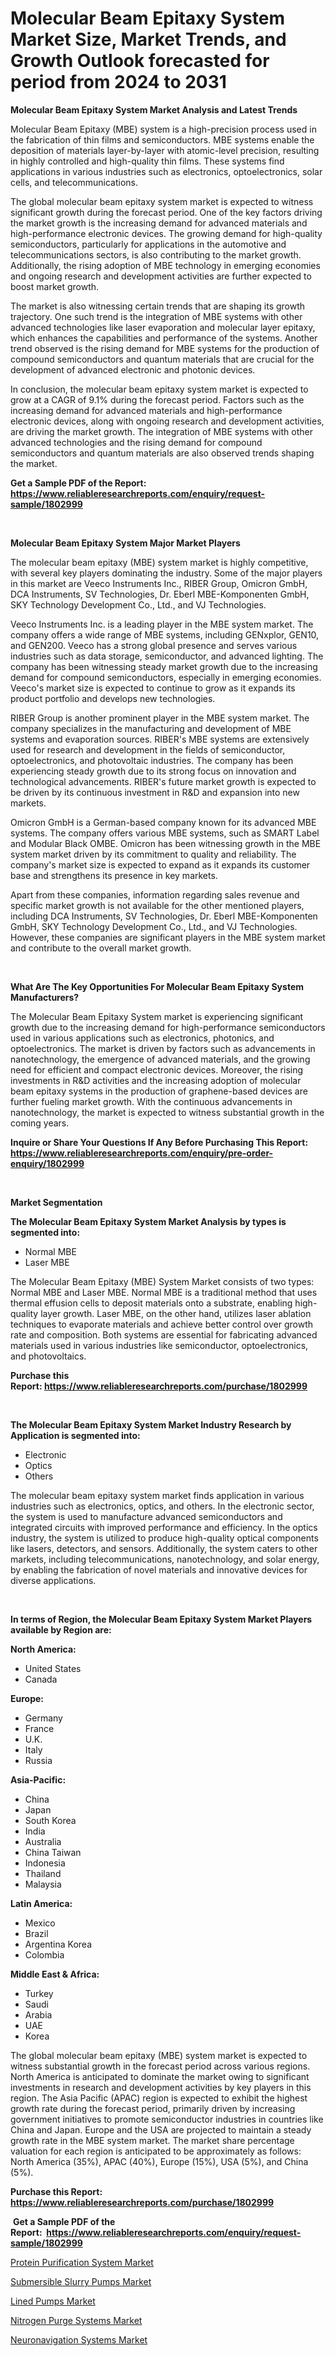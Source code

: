 <p><h1>Molecular Beam Epitaxy System Market Size, Market Trends, and Growth Outlook forecasted for period from 2024 to 2031</h1></p><p><strong>Molecular Beam Epitaxy System Market Analysis and Latest Trends</strong></p>
<p><p>Molecular Beam Epitaxy (MBE) system is a high-precision process used in the fabrication of thin films and semiconductors. MBE systems enable the deposition of materials layer-by-layer with atomic-level precision, resulting in highly controlled and high-quality thin films. These systems find applications in various industries such as electronics, optoelectronics, solar cells, and telecommunications.</p><p>The global molecular beam epitaxy system market is expected to witness significant growth during the forecast period. One of the key factors driving the market growth is the increasing demand for advanced materials and high-performance electronic devices. The growing demand for high-quality semiconductors, particularly for applications in the automotive and telecommunications sectors, is also contributing to the market growth. Additionally, the rising adoption of MBE technology in emerging economies and ongoing research and development activities are further expected to boost market growth.</p><p>The market is also witnessing certain trends that are shaping its growth trajectory. One such trend is the integration of MBE systems with other advanced technologies like laser evaporation and molecular layer epitaxy, which enhances the capabilities and performance of the systems. Another trend observed is the rising demand for MBE systems for the production of compound semiconductors and quantum materials that are crucial for the development of advanced electronic and photonic devices.</p><p>In conclusion, the molecular beam epitaxy system market is expected to grow at a CAGR of 9.1% during the forecast period. Factors such as the increasing demand for advanced materials and high-performance electronic devices, along with ongoing research and development activities, are driving the market growth. The integration of MBE systems with other advanced technologies and the rising demand for compound semiconductors and quantum materials are also observed trends shaping the market.</p></p>
<p><strong>Get a Sample PDF of the Report:&nbsp; <a href="https://www.reliableresearchreports.com/enquiry/request-sample/1802999">https://www.reliableresearchreports.com/enquiry/request-sample/1802999</a></strong></p>
<p>&nbsp;</p>
<p><strong>Molecular Beam Epitaxy System Major Market Players</strong></p>
<p><p>The molecular beam epitaxy (MBE) system market is highly competitive, with several key players dominating the industry. Some of the major players in this market are Veeco Instruments Inc., RIBER Group, Omicron GmbH, DCA Instruments, SV Technologies, Dr. Eberl MBE-Komponenten GmbH, SKY Technology Development Co., Ltd., and VJ Technologies.</p><p>Veeco Instruments Inc. is a leading player in the MBE system market. The company offers a wide range of MBE systems, including GENxplor, GEN10, and GEN200. Veeco has a strong global presence and serves various industries such as data storage, semiconductor, and advanced lighting. The company has been witnessing steady market growth due to the increasing demand for compound semiconductors, especially in emerging economies. Veeco's market size is expected to continue to grow as it expands its product portfolio and develops new technologies.</p><p>RIBER Group is another prominent player in the MBE system market. The company specializes in the manufacturing and development of MBE systems and evaporation sources. RIBER's MBE systems are extensively used for research and development in the fields of semiconductor, optoelectronics, and photovoltaic industries. The company has been experiencing steady growth due to its strong focus on innovation and technological advancements. RIBER's future market growth is expected to be driven by its continuous investment in R&D and expansion into new markets.</p><p>Omicron GmbH is a German-based company known for its advanced MBE systems. The company offers various MBE systems, such as SMART Label and Modular Black OMBE. Omicron has been witnessing growth in the MBE system market driven by its commitment to quality and reliability. The company's market size is expected to expand as it expands its customer base and strengthens its presence in key markets.</p><p>Apart from these companies, information regarding sales revenue and specific market growth is not available for the other mentioned players, including DCA Instruments, SV Technologies, Dr. Eberl MBE-Komponenten GmbH, SKY Technology Development Co., Ltd., and VJ Technologies. However, these companies are significant players in the MBE system market and contribute to the overall market growth.</p></p>
<p>&nbsp;</p>
<p><strong>What Are The Key Opportunities For Molecular Beam Epitaxy System Manufacturers?</strong></p>
<p><p>The Molecular Beam Epitaxy System market is experiencing significant growth due to the increasing demand for high-performance semiconductors used in various applications such as electronics, photonics, and optoelectronics. The market is driven by factors such as advancements in nanotechnology, the emergence of advanced materials, and the growing need for efficient and compact electronic devices. Moreover, the rising investments in R&D activities and the increasing adoption of molecular beam epitaxy systems in the production of graphene-based devices are further fueling market growth. With the continuous advancements in nanotechnology, the market is expected to witness substantial growth in the coming years.</p></p>
<p><strong>Inquire or Share Your Questions If Any Before Purchasing This Report: <a href="https://www.reliableresearchreports.com/enquiry/pre-order-enquiry/1802999">https://www.reliableresearchreports.com/enquiry/pre-order-enquiry/1802999</a></strong></p>
<p>&nbsp;</p>
<p><strong>Market Segmentation</strong></p>
<p><strong>The Molecular Beam Epitaxy System Market Analysis by types is segmented into:</strong></p>
<p><ul><li>Normal MBE</li><li>Laser MBE</li></ul></p>
<p><p>The Molecular Beam Epitaxy (MBE) System Market consists of two types: Normal MBE and Laser MBE. Normal MBE is a traditional method that uses thermal effusion cells to deposit materials onto a substrate, enabling high-quality layer growth. Laser MBE, on the other hand, utilizes laser ablation techniques to evaporate materials and achieve better control over growth rate and composition. Both systems are essential for fabricating advanced materials used in various industries like semiconductor, optoelectronics, and photovoltaics.</p></p>
<p><strong>Purchase this Report:&nbsp;<a href="https://www.reliableresearchreports.com/purchase/1802999">https://www.reliableresearchreports.com/purchase/1802999</a></strong></p>
<p>&nbsp;</p>
<p><strong>The Molecular Beam Epitaxy System Market Industry Research by Application is segmented into:</strong></p>
<p><ul><li>Electronic</li><li>Optics</li><li>Others</li></ul></p>
<p><p>The molecular beam epitaxy system market finds application in various industries such as electronics, optics, and others. In the electronic sector, the system is used to manufacture advanced semiconductors and integrated circuits with improved performance and efficiency. In the optics industry, the system is utilized to produce high-quality optical components like lasers, detectors, and sensors. Additionally, the system caters to other markets, including telecommunications, nanotechnology, and solar energy, by enabling the fabrication of novel materials and innovative devices for diverse applications.</p></p>
<p>&nbsp;</p>
<p><strong>In terms of Region, the Molecular Beam Epitaxy System Market Players available by Region are:</strong></p>
<p>
    <p> <strong> North America: </strong>
        <ul>
            <li>United States</li>
            <li>Canada</li>
        </ul>
        </p> 
    <p> <strong> Europe: </strong>
        <ul>
            <li>Germany</li>
            <li>France</li>
            <li>U.K.</li>
            <li>Italy</li>
            <li>Russia</li>
        </ul>
        </p> 
    <p> <strong> Asia-Pacific: </strong>
        <ul>
            <li>China</li>
            <li>Japan</li>
            <li>South Korea</li>
            <li>India</li>
            <li>Australia</li>
            <li>China Taiwan</li>
            <li>Indonesia</li>
            <li>Thailand</li>
            <li>Malaysia</li>
        </ul>
        </p> 
    <p> <strong> Latin America: </strong>
        <ul>
            <li>Mexico</li>
            <li>Brazil</li>
            <li>Argentina Korea</li>
            <li>Colombia</li>
        </ul>
        </p> 
    <p> <strong> Middle East & Africa: </strong>
        <ul>
            <li>Turkey</li>
            <li>Saudi</li>
            <li>Arabia</li>
            <li>UAE</li>
            <li>Korea</li>
        </ul>
    </p>
    </p>
<p><p>The global molecular beam epitaxy (MBE) system market is expected to witness substantial growth in the forecast period across various regions. North America is anticipated to dominate the market owing to significant investments in research and development activities by key players in this region. The Asia Pacific (APAC) region is expected to exhibit the highest growth rate during the forecast period, primarily driven by increasing government initiatives to promote semiconductor industries in countries like China and Japan. Europe and the USA are projected to maintain a steady growth rate in the MBE system market. The market share percentage valuation for each region is anticipated to be approximately as follows: North America (35%), APAC (40%), Europe (15%), USA (5%), and China (5%).</p></p>
<p><strong>Purchase this Report: <a href="https://www.reliableresearchreports.com/purchase/1802999">https://www.reliableresearchreports.com/purchase/1802999</a></strong></p>
<p>&nbsp;<strong>Get a Sample PDF of the Report:&nbsp;&nbsp;<a href="https://www.reliableresearchreports.com/enquiry/request-sample/1802999">https://www.reliableresearchreports.com/enquiry/request-sample/1802999</a></strong></p>
<p><strong></strong></p>
<p><p><a href="https://medium.com/@briaabshire64/protein-purification-system-market-competitive-analysis-market-trends-and-forecast-to-2030-35d60c9dafb1">Protein Purification System Market</a></p><p><a href="https://github.com/RoccoManning/Market-Research-Report-List-3/blob/main/submersible-slurry-pumps-market.md">Submersible Slurry Pumps Market</a></p><p><a href="https://github.com/NorbertYates/Market-Research-Report-List-3/blob/main/lined-pumps-market.md">Lined Pumps Market</a></p><p><a href="https://medium.com/@briaabshire64/nitrogen-purge-systems-market-trends-forecast-and-competitive-analysis-to-2030-e85e78694752">Nitrogen Purge Systems Market</a></p><p><a href="https://medium.com/@briaabshire64/neuronavigation-systems-market-furnishes-information-on-market-share-market-trends-and-market-f7df0ac3b4b3">Neuronavigation Systems Market</a></p></p>